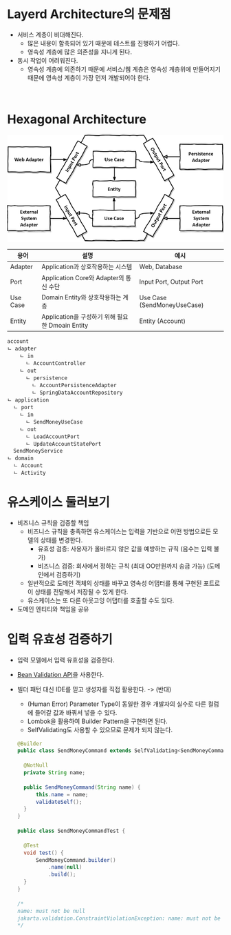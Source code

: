 # Layerd Architecture의 문제점

- 서비스 계층이 비대해진다.
  - 많은 내용이 함축되어 있기 때문에 테스트를 진행하기 어렵다.
  - 영속성 계층에 많은 의존성을 지니게 된다.
- 동시 작업이 어려워진다.
  - 영속성 계층에 의존하기 때문에 서비스/웹 계층은 영속성 계층위에 만들어지기 때문에 영속성 계층이 가장 먼저 개발되어야 한다.

<br>

# Hexagonal Architecture

![hegagoanl-architecture](./images/hexagonal-architecture.png)

| 용어     | 설명                                             | 예시                        |
| -------- | ------------------------------------------------ | --------------------------- |
| Adapter  | Application과 상호작용하는 시스템                | Web, Database               |
| Port     | Application Core와 Adapter의 통신 수단           | Input Port, Output Port     |
| Use Case | Domain Entity와 상호작용하는 계층                | Use Case (SendMoneyUseCase) |
| Entity   | Application을 구성하기 위해 필요한 Dmoain Entity | Entity (Account)            |

```
account
ㄴ adapter
    ㄴ in
      ㄴ AccountController
    ㄴ out
      ㄴ persistence
        ㄴ AccountPersistenceAdapter
        ㄴ SpringDataAccountRepository
ㄴ application
  ㄴ port
    ㄴ in
      ㄴ SendMoneyUseCase
    ㄴ out
      ㄴ LoadAccountPort
      ㄴ UpdateAccountStatePort
  SendMoneyService
ㄴ domain
  ㄴ Account
  ㄴ Activity
```

# 유스케이스 둘러보기

- 비즈니스 규칙을 검증할 책임
  - 비즈니스 규칙을 충족하면 유스케이스는 입력을 기반으로 어떤 방법으로든 모델의 상태를 변경한다.
    - 유효성 검증: 사용자가 올바르지 않은 값을 예방하는 규칙 (음수는 입력 불가)
    - 비즈니스 검증: 회사에서 정하는 규칙 (최대 OO만원까지 송금 가능) (도메인에서 검증하기)
  - 일반적으로 도메인 객체의 상태를 바꾸고 영속성 어댑터를 통해 구현된 포트로 이 상태를 전달해서 저장될 수 있게 한다.
  - 유스케이스는 또 다른 아웃고잉 어댑터를 호출할 수도 있다.
- 도메인 엔티티와 책임을 공유

# 입력 유효성 검증하기

- 입력 모델에서 입력 유효성을 검증한다.
- [Bean Validation API](https://beanvalidation.org)을 사용한다.
- 빌더 패턴 대신 IDE를 믿고 생성자를 직접 활용한다. -> (반대)

  - (Human Error) Parameter Type이 동일한 경우 개발자의 실수로 다른 컬럼에 들어갈 값과 바꿔서 넣을 수 있다.
  - Lombok을 활용하여 Builder Pattern을 구현하면 된다.
  - SelfValidating도 사용할 수 있으므로 문제가 되지 않는다.

  ```java
  @Builder
  public class SendMoneyCommand extends SelfValidating<SendMoneyCommand> {

    @NotNull
    private String name;

    public SendMoneyCommand(String name) {
        this.name = name;
        validateSelf();
    }
  }

  public class SendMoneyCommandTest {

    @Test
    void test() {
        SendMoneyCommand.builder()
            .name(null)
            .build();
    }
  }

  /*
  name: must not be null
  jakarta.validation.ConstraintViolationException: name: must not be null
  */
  ```
